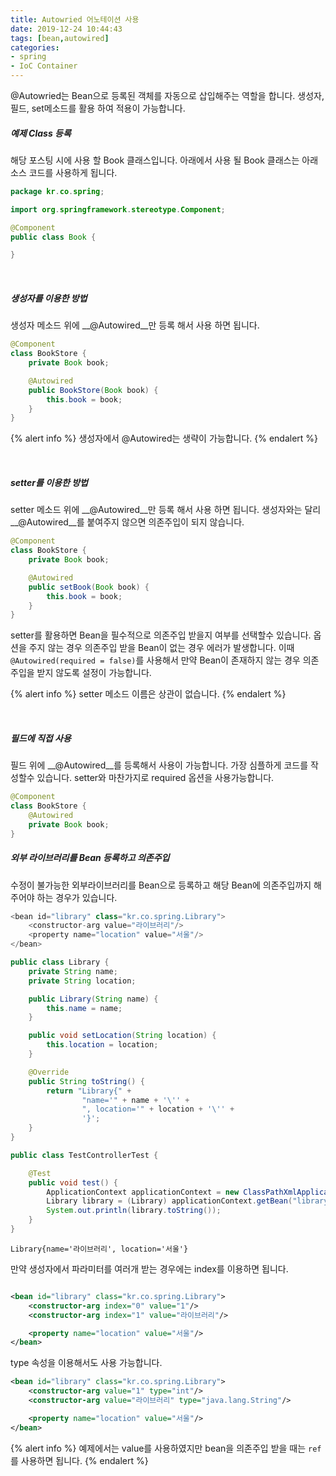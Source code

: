 ```yaml
---
title: Autowried 어노테이션 사용
date: 2019-12-24 10:44:43
tags: [bean,autowired]
categories:
- spring
- IoC Container
---
```


@Autowried는 Bean으로 등록된 객체를 자동으로 삽입해주는 역할을 합니다. 생성자, 필드, set메소드를 활용 하여 적용이 가능합니다.

##### 예제 Class 등록

해당 포스팅 시에 사용 할 Book 클래스입니다. 아래에서 사용 될 Book 클래스는 아래 소스 코드를 사용하게 됩니다.

```java
package kr.co.spring;

import org.springframework.stereotype.Component;

@Component
public class Book {

}
```

<br>

##### 생성자를 이용한 방법

생성자 메소드 위에 __@Autowired__만 등록 해서 사용 하면 됩니다.

```java
@Component
class BookStore {
    private Book book;

    @Autowired
    public BookStore(Book book) {
        this.book = book;
    }
}
```

{% alert info %}
생성자에서 @Autowired는 생략이 가능합니다.
{% endalert %}


<br>

##### setter를 이용한 방법

setter 메소드 위에 __@Autowired__만 등록 해서 사용 하면 됩니다. 생성자와는 달리 __@Autowired__를 붙여주지 않으면 의존주입이 되지 않습니다.

```java
@Component
class BookStore {
    private Book book;

    @Autowired
    public setBook(Book book) {
        this.book = book;
    }
}
```

setter를 활용하면 Bean을 필수적으로 의존주입 받을지 여부를 선택할수 있습니다. 옵션을 주지 않는 경우 의존주입 받을 Bean이 없는 경우 에러가 발생합니다. 이때 `@Autowired(required = false)`를 사용해서 만약 Bean이 존재하지 않는 경우 의존주입을 받지 않도록 설정이 가능합니다.

{% alert info %}
setter 메소드 이름은 상관이 없습니다.
{% endalert %}

<br>

##### 필드에 직접 사용

필드 위에 __@Autowired__를 등록해서 사용이 가능합니다. 가장 심플하게 코드를 작성할수 있습니다. setter와 마찬가지로 required 옵션을 사용가능합니다.

```java
@Component
class BookStore {
    @Autowired
    private Book book;
}
```

##### 외부 라이브러리를 Bean 등록하고 의존주입

수정이 불가능한 외부라이브러리를 Bean으로 등록하고 해당 Bean에 의존주입까지 해주어야 하는 경우가 있습니다.

```java
<bean id="library" class="kr.co.spring.Library">
    <constructor-arg value="라이브러리"/>
    <property name="location" value="서울"/>
</bean>
```


```java
public class Library {
    private String name;
    private String location;

    public Library(String name) {
        this.name = name;
    }

    public void setLocation(String location) {
        this.location = location;
    }

    @Override
    public String toString() {
        return "Library{" +
                "name='" + name + '\'' +
                ", location='" + location + '\'' +
                '}';
    }
}
```

```java
public class TestControllerTest {

    @Test
    public void test() {
        ApplicationContext applicationContext = new ClassPathXmlApplicationContext("spring/spring-bean.xml");
        Library library = (Library) applicationContext.getBean("library");
        System.out.println(library.toString());
    }
}
```

```
Library{name='라이브러리', location='서울'}
```

만약 생성자에서 파라미터를 여러개 받는 경우에는 index를 이용하면 됩니다.

```xml

<bean id="library" class="kr.co.spring.Library">
    <constructor-arg index="0" value="1"/>
    <constructor-arg index="1" value="라이브러리"/>

    <property name="location" value="서울"/>
</bean>
```

type 속성을 이용해서도 사용 가능합니다.

```xml
<bean id="library" class="kr.co.spring.Library">
    <constructor-arg value="1" type="int"/>
    <constructor-arg value="라이브러리" type="java.lang.String"/>

    <property name="location" value="서울"/>
</bean>
```

{% alert info %}
예제에서는 value를 사용하였지만 bean을 의존주입 받을 때는 `ref`를 사용하면 됩니다.
{% endalert %}